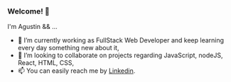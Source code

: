 ### Welcome! 👋

I'm Agustin && ...
- 🌱 I’m currently working as FullStack Web Developer and keep learning every day something new about it,
- 👯 I’m looking to collaborate on projects regarding JavaScript, nodeJS, React, HTML, CSS,
- 📫 You can easily reach me by [Linkedin](https://www.linkedin.com/in/agustinboccio/).


<!--
**bocod/bocod** is a ✨ _special_ ✨ repository because its `README.md` (this file) appears on your GitHub profile.

Here are some ideas to get you started:

- 🔭 I’m currently working on ...
- 🌱 I’m currently learning ...
- 👯 I’m looking to collaborate on ...
- 🤔 I’m looking for help with ...
- 💬 Ask me about ...
- 📫 How to reach me: ...
- 😄 Pronouns: ...
- ⚡ Fun fact: ...
-->

